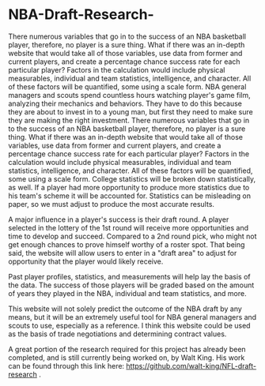 # NBA-Draft-Research-
There numerous variables that go in to the success of an NBA basketball player, therefore, no player is a sure thing. What if there was an in-depth website that would take all of those variables, use data from former and current players, and create a percentage chance success rate for each particular player? Factors in the calculation would include physical measurables, individual and team statistics, intelligence, and character. All of these factors will be quantified, some using a scale form. NBA general managers and scouts spend countless hours watching player's game film, analyzing their mechanics and behaviors. They have to do this because they are about to invest in to a young man, but first they need to make sure they are making the right investment. There numerous variables that go in to the success of an NBA basketball player, therefore, no player is a sure thing. What if there was an in-depth website that would take all of those variables, use data from former and current players, and create a percentage chance success rate for each particular player? Factors in the calculation would include physical measurables, individual and team statistics, intelligence, and character. All of these factors will be quantified, some using a scale form. College statistics will be broken down statistically, as well. If a player had more opportunity to produce more statistics due to his team's scheme it will be accounted for. Statistics can be misleading on paper, so we must adjust to produce the most accurate results.

A major influence in a player's success is their draft round. A player selected in the lottery of the 1st round will receive more opportunities and time to develop and succeed. Compared to a 2nd round pick, who might not get enough chances to prove himself worthy of a roster spot. That being said, the website will allow users to enter in a "draft area" to adjust for opportunity that the player would likely receive.

Past player profiles, statistics, and measurements will help lay the basis of the data. The success of those players will be graded based on the amount of years they played in the NBA, individual and team statistics, and more.

This website will not solely predict the outcome of the NBA draft by any means, but it will be an extremely useful tool for NBA general managers and scouts to use, especially as a reference. I think this website could be used as the basis of trade negotiations and determining contract values.

A great portion of the research required for this project has already been completed, and is still currently being worked on, by Walt King. His work can be found through this link here: https://github.com/walt-king/NFL-draft-research .
